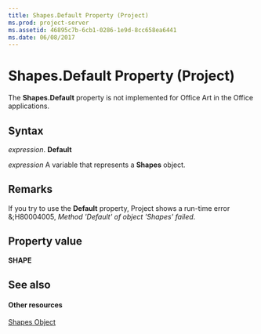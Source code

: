 ```yaml
---
title: Shapes.Default Property (Project)
ms.prod: project-server
ms.assetid: 46895c7b-6cb1-0286-1e9d-8cc658ea6441
ms.date: 06/08/2017
---
```



# Shapes.Default Property (Project)
The  **Shapes.Default** property is not implemented for Office Art in the Office applications.

## Syntax

 _expression_. **Default**

 _expression_ A variable that represents a **Shapes** object.


## Remarks

If you try to use the  **Default** property, Project shows a run-time error &;H80004005, _Method 'Default' of object 'Shapes' failed_.


## Property value

 **SHAPE**


## See also


#### Other resources


[Shapes Object](Project.shapes.md)
